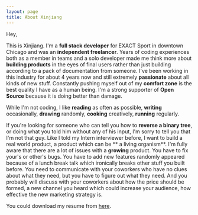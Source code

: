 ```yaml
---
layout: page
title: About Xinjiang 
---
```



Hey,

This is Xinjiang.  I'm a **full stack developer** for EXACT Sport in downtown Chicago and was an **independent freelancer**. Years of coding experiences both as a member in teams and a solo developer made me think more about **building products** in the eyes of final users rather than just building according to a pack of documentation from someone. I've been working in this industry for about 4 years now and still extremely **passionate** about all kinds of new stuff. Constantly pushing myself out of my **comfort zone** is the best quality I have as a human being. I'm a strong supporter of **Open Source** because it is doing better than damage. 

While I'm not coding, I like **reading** as often as possible, **writing** occasionally, **drawing** randomly, **cooking** creatively, **running** regularly.

If you're looking for someone who can tell you how to **reverse a binary tree**, or doing what you told him without any of his input, I'm sorry to tell you that I'm not that guy. Like I told my Intern interviewer before, I want to build a real world product, a product which can be ** a living organism**. I'm fully aware that there are a lot of issues with a **growing** product. You have to fix your's or other's bugs. You have to add new features randomly appeared because of a lunch break talk which ironically breaks other stuff you built before. You need to communicate with your coworkers who have no clues about what they need, but you have to figure out what they need. And you probably will discuss with your coworkers about how the price should be formed, a new channel you heard which could increase your audience, how effective the new marketing strategy is.


You could download my resume from [here](http://xinjiangshao.com/resume/xshao-cv-short.pdf "Xinjiang Shao Resume").